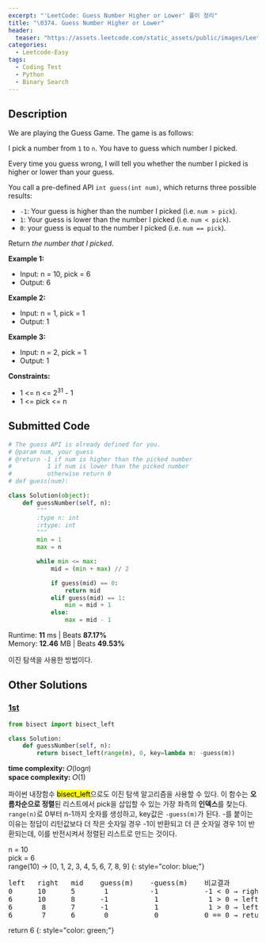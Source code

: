 ```yaml
---
excerpt: "'LeetCode: Guess Number Higher or Lower' 풀이 정리"
title: "\0374. Guess Number Higher or Lower"
header:
  teaser: "https://assets.leetcode.com/static_assets/public/images/LeetCode_Sharing.png"
categories:
  - Leetcode-Easy
tags:
  - Coding Test
  - Python
  - Binary Search
---
```


## <i class="fa-solid fa-file-lines"></i> Description

We are playing the Guess Game. The game is as follows:

I pick a number from `1` to `n`. You have to guess which number I picked.

Every time you guess wrong, I will tell you whether the number I picked is higher or lower than your guess.

You call a pre-defined API `int guess(int num)`, which returns three possible results:

- `-1`: Your guess is higher than the number I picked (i.e. `num > pick`).
- `1`: Your guess is lower than the number I picked (i.e. `num < pick`).
- `0`: your guess is equal to the number I picked (i.e. `num == pick`).  

Return *the number that I picked*.

**Example 1:**

- Input: n = 10, pick = 6
- Output: 6

**Example 2:**

- Input: n = 1, pick = 1
- Output: 1

**Example 3:**

- Input: n = 2, pick = 1
- Output: 1

**Constraints:**

- 1 <= n <= 2<sup>31</sup> - 1
- 1 <= pick <= n

## <i class="fa-solid fa-cloud-arrow-up"></i> Submitted Code

```python
# The guess API is already defined for you.
# @param num, your guess
# @return -1 if num is higher than the picked number
#          1 if num is lower than the picked number
#          otherwise return 0
# def guess(num):

class Solution(object):
    def guessNumber(self, n):
        """
        :type n: int
        :rtype: int
        """
        min = 1
        max = n

        while min <= max:
            mid = (min + max) // 2

            if guess(mid) == 0:
                return mid
            elif guess(mid) == 1:
                min = mid + 1
            else:
                max = mid - 1
```
<i class="fa-solid fa-clock"></i> Runtime: **11** ms \| Beats **87.17%**    
<i class="fa-solid fa-memory"></i> Memory: **12.46** MB \| Beats **49.53%**

이진 탐색을 사용한 방법이다.

## <i class="fa-solid fa-flask"></i> Other Solutions

### <a href="https://leetcode.com/problems/guess-number-higher-or-lower/solutions/2818874/python-c-java-rust-binary-search-to-halve-your-ignorance-bonus-o-0-one-liner-explained/?envType=problem-list-v2&envId=2s2fta2m" target="_blank">1st</a>

```python
from bisect import bisect_left

class Solution:
    def guessNumber(self, n):
        return bisect_left(range(n), 0, key=lambda m: -guess(m))
```
<i class="fa-solid fa-clock"></i> **time complexity:** 𝑂(log𝑛)    
<i class="fa-solid fa-memory"></i> **space complexity:** 𝑂(1)           

파이썬 내장함수 <mark>bisect_left</mark>으로도 이진 탐색 알고리즘을 사용할 수 있다. 이 함수는 **오름차순으로 정렬**된 리스트에서 pick을 삽입할 수 있는 가장 좌측의 **인덱스**를 찾는다. `range(n)`로 0부터 n-1까지 숫자를 생성하고, key값은 `-guess(m)`가 된다. -를 붙이는 이유는 정답이 리턴값보다 더 작은 숫자일 경우 -1이 반환되고 더 큰 숫자일 경우 1이 반환되는데, 이를 반전시켜서 정렬된 리스트로 만드는 것이다.

n = 10   
pick = 6   
range(10) → [0, 1, 2, 3, 4, 5, 6, 7, 8, 9]
{: style="color: blue;"}
<pre>
left   right   mid    guess(m)    -guess(m)    비교결과
0      10      5       1          -1           -1 < 0 → right
6      10      8      -1           1            1 > 0 → left
6       8      7      -1           1            1 > 0 → left
6       7      6       0           0           0 == 0 → return        
</pre>

return 6
{: style="color: green;"}